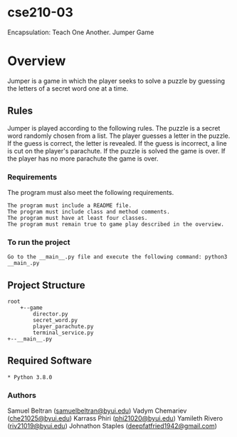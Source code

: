 # cse210-03
Encapsulation: Teach One Another. Jumper Game

# **Overview**

Jumper is a game in which the player seeks to solve a puzzle by guessing the letters of a secret word one at a time.

## **Rules**

Jumper is played according to the following rules.
    The puzzle is a secret word randomly chosen from a list.
    The player guesses a letter in the puzzle.
    If the guess is correct, the letter is revealed.
    If the guess is incorrect, a line is cut on the player's parachute.
    If the puzzle is solved the game is over.
    If the player has no more parachute the game is over.

### **Requirements**

The program must also meet the following requirements.

    The program must include a README file.
    The program must include class and method comments.
    The program must have at least four classes.
    The program must remain true to game play described in the overview.

### To run the project
    Go to the __main__.py file and execute the following command: python3 __main_.py

## Project Structure

    root
        +--game
            director.py
            secret_word.py
            player_parachute.py
            terminal_service.py
    +--__main__.py

## Required Software

    * Python 3.8.0

### **Authors**

Samuel Beltran (samuelbeltran@byui.edu)
Vadym Chemariev (che21025@byui.edu)
Karrass Phiri (phi21020@byui.edu)
Yamileth Rivero (riv21019@byui.edu)
Johnathon Staples (deepfatfried1942@gmail.com)